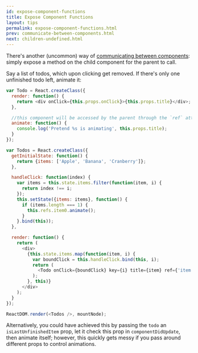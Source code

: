 ```yaml
---
id: expose-component-functions
title: Expose Component Functions
layout: tips
permalink: expose-component-functions.html
prev: communicate-between-components.html
next: children-undefined.html
---
```


There's another (uncommon) way of [communicating between components](/react/tips/communicate-between-components.html): simply expose a method on the child component for the parent to call.

Say a list of todos, which upon clicking get removed. If there's only one unfinished todo left, animate it:

```js
var Todo = React.createClass({
  render: function() {
    return <div onClick={this.props.onClick}>{this.props.title}</div>;
  },

  //this component will be accessed by the parent through the `ref` attribute
  animate: function() {
    console.log('Pretend %s is animating', this.props.title);
  }
});

var Todos = React.createClass({
  getInitialState: function() {
    return {items: ['Apple', 'Banana', 'Cranberry']};
  },

  handleClick: function(index) {
    var items = this.state.items.filter(function(item, i) {
      return index !== i;
    });
    this.setState({items: items}, function() {
      if (items.length === 1) {
        this.refs.item0.animate();
      }
    }.bind(this));
  },

  render: function() {
    return (
      <div>
        {this.state.items.map(function(item, i) {
          var boundClick = this.handleClick.bind(this, i);
          return (
            <Todo onClick={boundClick} key={i} title={item} ref={'item' + i} />
          );
        }, this)}
      </div>
    );
  }
});

ReactDOM.render(<Todos />, mountNode);
```

Alternatively, you could have achieved this by passing the `todo` an `isLastUnfinishedItem` prop, let it check this prop in `componentDidUpdate`, then animate itself; however, this quickly gets messy if you pass around different props to control animations.
